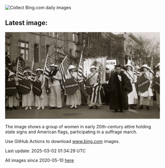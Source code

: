 ![Collect Bing.com daily images](https://github.com/counter2015/bing-daily-images/workflows/Collect%20Bing.com%20daily%20images/badge.svg)
## Latest image:
![](images/SuffragetteCity.jpg)

The image shows a group of women in early 20th-century attire holding state signs and American flags, participating in a suffrage march.

Use GitHub Actions to download www.bing.com images.

Last update: 2025-03-02 01:34:29 UTC

All images since 2020-05-10 [here](https://github.com/counter2015/bing-daily-images/tree/master/images)
